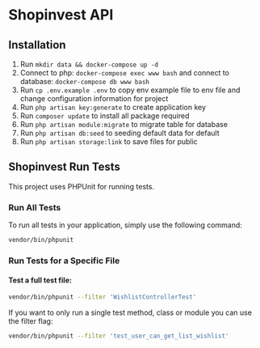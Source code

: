 # Shopinvest API
## Installation

1. Run ```mkdir data && docker-compose up -d```
2. Connect to php: ```docker-compose exec www bash``` and connect to database: ```docker-compose db www bash```
3. Run ```cp .env.example .env``` to copy env example file to env file and change configuration information for project
4. Run ```php artisan key:generate``` to create application key
5. Run ```composer update``` to install all package required
6. Run ```php artisan module:migrate``` to migrate table for database
7. Run ```php artisan db:seed``` to seeding default data for default
8. Run ```php artisan storage:link```  to save files for public

## Shopinvest Run Tests
This project uses PHPUnit for running tests.

### Run All Tests

To run all tests in your application, simply use the following command:

```bash
vendor/bin/phpunit
```

### Run Tests for a Specific File

#### Test a full test file:

```bash
vendor/bin/phpunit --filter 'WishlistControllerTest' 
```

If you want to only run a single test method, class or module you can use the filter flag:

```bash
vendor/bin/phpunit --filter 'test_user_can_get_list_wishlist'
```



